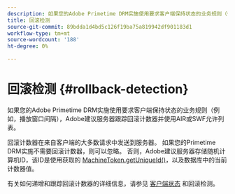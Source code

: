 ```yaml
---
description: 如果您的Adobe Primetime DRM实施使用要求客户端保持状态的业务规则（例如，播放窗口间隔），Adobe建议服务器跟踪回滚计数器并使用AIR或SWF允许列表。
title: 回滚检测
source-git-commit: 89bdda1d4bd5c126f19ba75a819942df901183d1
workflow-type: tm+mt
source-wordcount: '188'
ht-degree: 0%

---
```



# 回滚检测 {#rollback-detection}

如果您的Adobe Primetime DRM实施使用要求客户端保持状态的业务规则（例如，播放窗口间隔），Adobe建议服务器跟踪回滚计数器并使用AIR或SWF允许列表。

回滚计数器在来自客户端的大多数请求中发送到服务器。 如果您的Primetime DRM实施不需要回滚计数器，则可以忽略。 否则，Adobe建议服务器存储随机计算机ID，该ID是使用获取的 [MachineToken.getUniqueId()](https://help.adobe.com/en_US/primetime/api/drm-apis/server/javadocs-flashaccess-pro/com/adobe/flashaccess/sdk/cert/MachineId.html#getUniqueId())，以及数据库中的当前计数器值。

有关如何递增和跟踪回滚计数器的详细信息，请参见 [客户端状态](https://help.adobe.com/en_US/primetime/api/drm-apis/server/javadocs-flashaccess-pro/com/adobe/flashaccess/sdk/protocol/ClientState.html) 和回滚检测。